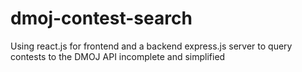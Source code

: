 # dmoj-contest-search

Using react.js for frontend and a backend express.js server to query contests to the DMOJ API
incomplete and simplified 
